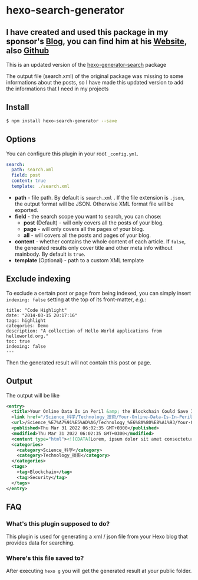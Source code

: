 # hexo-search-generator

## I have created and used this package in my sponsor's [Blog](https://2022.blog.richiebartlett.com/), you can find him at his [Website](https://richiebartlett.com/), also [Github](https://github.com/lorezyra)

This is an updated version of the [hexo-generator-search](https://github.com/wzpan/hexo-generator-search) package

The output file (search.xml) of the original package was missing to some informations about the posts, so I have made this updated version to add the informations that I need in my projects

## Install

``` bash
$ npm install hexo-search-generator --save
```

## Options

You can configure this plugin in your root `_config.yml`.

``` yaml
search:
  path: search.xml
  field: post
  content: true
  template: ./search.xml
```

- **path** - file path. By default is `search.xml` . If the file extension is `.json`, the output format will be JSON. Otherwise XML format file will be exported.
- **field** - the search scope you want to search, you can chose:
  * **post** (Default) - will only covers all the posts of your blog.
  * **page** - will only covers all the pages of your blog.
  * **all** - will covers all the posts and pages of your blog.
- **content** - whether contains the whole content of each article. If `false`, the generated results only cover title and other meta info without mainbody. By default is `true`.
- **template** (Optional) - path to a custom XML template

## Exclude indexing

To exclude a certain post or page from being indexed, you can simply insert `indexing: false` setting at the top of its front-matter, *e.g.*:

```
title: "Code Highlight"
date: "2014-03-15 20:17:16"
tags: highlight
categories: Demo
description: "A collection of Hello World applications from helloworld.org."
toc: true
indexing: false
---
```

Then the generated result will not contain this post or page.

## Output

The output will be like
```xml
<entry>
  <title>Your Online Data Is in Peril &amp; the Blockchain Could Save It</title>
  <link href="/Science_科学/Technology_技術/Your-Online-Data-Is-In-Peril-the-Blockchain-Could-Save-It/"/>
  <url>/Science_%E7%A7%91%E5%AD%A6/Technology_%E6%8A%80%E8%A1%93/Your-Online-Data-Is-In-Peril-the-Blockchain-Could-Save-It/</url>
  <published>Thu Mar 31 2022 06:02:35 GMT+0300</published>
  <modified>Thu Mar 31 2022 06:02:35 GMT+0300</modified>
  <content type="html"><![CDATA[Lorem, ipsum dolor sit amet consectetur adipisicing elit.]]></content>
  <categories>
    <category>Science_科学</category>
    <category>Technology_技術</category>
  </categories>
  <tags>
    <tag>Blockchain</tag>
    <tag>Security</tag>
  </tags>
</entry>
```

## FAQ

### What's this plugin supposed to do? 

This plugin is used for generating a xml / json file from your Hexo blog that provides data for searching.

### Where's this file saved to?

After executing `hexo g` you will get the generated result at your public folder.